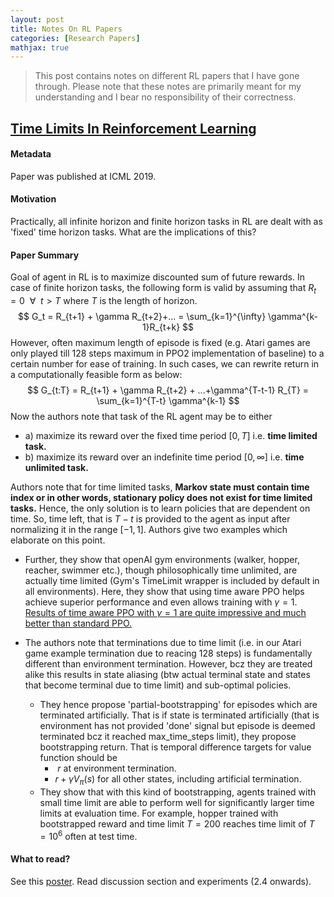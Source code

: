 ```yaml
---
layout: post
title: Notes On RL Papers
categories: [Research Papers]
mathjax: true
---
```


> This post contains notes on different RL papers that I have gone through. Please note that these notes are primarily meant for my understanding and I bear no responsibility of their correctness.

## [Time Limits In Reinforcement Learning](https://arxiv.org/abs/1712.00378)

#### Metadata

Paper was published at ICML 2019. 

#### Motivation

Practically, all infinite horizon and finite horizon tasks in RL are dealt with as 'fixed' time horizon tasks. What are the implications of this? 

#### Paper Summary

Goal of agent in RL is to maximize discounted sum of future rewards. In case of finite horizon tasks, the following form is valid by assuming that $R_t = 0 \ \ \forall \ \ t>T$ where $T$ is the length of horizon.  
$$
G_t = R_{t+1} + \gamma R_{t+2}+... = \sum_{k=1}^{\infty} \gamma^{k-1}R_{t+k}
$$
However, often maximum length of episode is fixed (e.g. Atari games are only played till 128 steps maximum in PPO2 implementation of baseline) to a certain number for ease of training. In such cases, we can rewrite return in a computationally feasible form as below: 
$$
G_{t:T} = R_{t+1} + \gamma R_{t+2} + ...+\gamma^{T-t-1} R_{T} = \sum_{k=1}^{T-t} \gamma^{k-1}
$$
Now the authors note that task of the RL agent may be to either 

- a) maximize its reward over the fixed time period $[0,T]$ i.e. **time limited task.**
- b) maximize its reward over an indefinite time period $[0, \infty]$ i.e. **time unlimited task.**

Authors note that for time limited tasks, **Markov state must contain time index or in other words, stationary policy does not exist for time limited tasks.** Hence, the only solution is to learn policies that are dependent on time. So, time left, that is $T-t$ is provided to the agent as input after normalizing it in the range $[-1,1]$. Authors give two examples which elaborate on this point. 

- Further, they show that openAI gym environments (walker, hopper, reacher, swimmer etc.), though philosophically time unlimited, are actually time limited (Gym's TimeLimit wrapper is included by default in all environments). Here, they show that using time aware PPO helps achieve superior performance and even allows training with $\gamma = 1$. <u>Results of time aware PPO with $\gamma=1$ are quite impressive and much better than standard PPO.</u>

- The authors note that terminations due to time limit (i.e. in our Atari game example termination due to reacing 128 steps) is fundamentally different than environment termination. However, bcz they are treated alike this results in state aliasing (btw actual terminal state and states that become terminal due to time limit) and sub-optimal policies. 
  - They hence propose 'partial-bootstrapping' for episodes which are terminated artificially. That is if state is terminated artificially (that is environment has not provided 'done' signal but episode is deemed terminated bcz it reached max_time_steps limit), they propose bootstrapping return. That is temporal difference targets for value function should be 
    - ​	$r$ at environment termination. 
    - $r + \gamma V_{\pi}(s)$ for all other states, including artificial termination. 
  - They show that with this kind of bootstrapping, agents trained with small time limit are able to perform well for significantly larger time limits at evaluation time. For example, hopper trained with bootstrapped reward and time limit $T=200$ reaches time limit of $T = 10^6$ often at test time. 

#### What to read?

See this [poster](https://fabiopardo.github.io/posters/time_limits_in_rl.pdf). Read discussion section and experiments (2.4 onwards).

